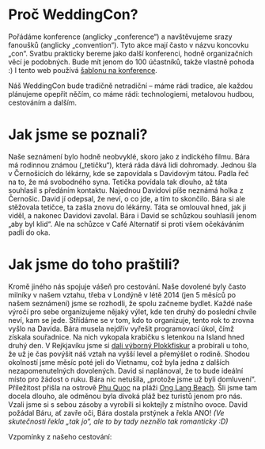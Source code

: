 # Proč WeddingCon?

Pořádáme konference (anglicky „conference“) a navštěvujeme srazy fanoušků (anglicky „convention“). Tyto akce mají často v názvu koncovku „con“. Svatbu prakticky bereme jako další konferenci, hodně organizačních věcí je podobných. Bude mít jenom do 100 účastníků, takže vlastně pohoda :) I tento web používá [šablonu na konference](https://github.com/gdg-x/hoverboard).

Náš WeddingCon bude tradičně netradiční – máme rádi tradice, ale každou plánujeme opepřit něčím, co máme rádi: technologiemi, metalovou hudbou, cestováním a dalším.

# Jak jsme se poznali?

Naše seznámení bylo hodně neobvyklé, skoro jako z indického filmu. Bára má rodinnou známou („tetičku“), která ráda dává lidi dohromady. Jednou šla v Černošicích do lékárny, kde se zapovídala s Davidovým tátou. Padla řeč na to, že má svobodného syna. Tetička povídala tak dlouho, až táta souhlasil s předáním kontaktu. Najednou Davidovi píše neznámá holka z Černošic. David jí odepsal, že neví, o co jde, a tím to skončilo. Bára si ale stěžovala tetičce, ta zašla znovu do lékárny. Táta se omlouval hned, jak ji viděl, a nakonec Davidovi zavolal. Bára i David se schůzkou souhlasili jenom „aby byl klid“. Ale na schůzce v Café Alternatif si proti všem očekáváním padli do oka.

# Jak jsme do toho praštili?

Kromě jiného nás spojuje vášeň pro cestování. Naše dovolené byly často milníky v našem vztahu, třeba v Londýně v létě 2014 (jen 5 měsíců po našem seznámení) jsme se rozhodli, že spolu začneme bydlet. Každé naše výročí pro sebe organizujeme nějaký výlet, kde ten druhý do poslední chvíle neví, kam se jede. Střídáme se v tom, kdo to organizuje, tento rok to zrovna vyšlo na Davida. Bára musela nejdřív vyřešit programovací úkol, čímž získala souřadnice. Na nich vykopala krabičku s letenkou na Island hned druhý den. V Rejkjavíku jsme si [dali výborný Plokkfiskur](https://goo.gl/maps/Z9RjGYCzuos) a probírali u toho, že už je čas povýšit náš vztah na vyšší level a přemýšlet o rodině. Shodou okolností jsme měsíc poté jeli do Vietnamu, což byla jedna z dalších nezapomenutelných dovolených. David si naplánoval, že to bude ideální místo pro žádost o ruku. Bára nic netušila, „protože jsme už byli domluvení“. Příležitost přišla na ostrově [Phu Quoc](https://goo.gl/maps/mEtzXG7iUPs) na pláži [Ong Lang Beach](https://goo.gl/maps/918cM1WPFG72). Šli jsme tam docela dlouho, ale odměnou byla divoká pláž bez turistů jenom pro nás. Vzali jsme si s sebou zásoby a vyrobili si koktejly z místního ovoce. David požádal Báru, ať zavře oči, Bára dostala prstýnek a řekla ANO! _(Ve skutečnosti řekla „tak jo“, ale to by tady neznělo tak romanticky :D)_

Vzpomínky z našeho cestování:
